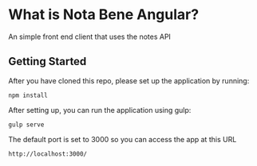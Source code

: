 # What is Nota Bene Angular?
An simple front end client that uses the notes API

## Getting Started

After you have cloned this repo, please set up the application by running:

`npm install`

After setting up, you can run the application using gulp:

`gulp serve`

The default port is set to 3000 so you can access the app at this URL

`http://localhost:3000/`
